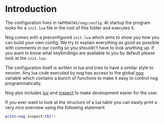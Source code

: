 # Introduction

The configuration lives in `%APPDATA%/nog/config`.
At startup the program looks for a `init.lua` file in the root of this folder and executes it.

Nog comes with a preconfigured `init.lua` which aims to show you how you can build your own config.
We try to explain everything as good as possible with comments in our config so you shouldn't have to look anything up.
If you want to know what keybindings are available to you by default please look at the `init.lua`.

The configuration itself is written in lua and tries to have a similar style to neovim. 
Any lua code executed by nog has access to the global [nog](/API/general.html) variable which contains a bunch of functions to make it easy to control nog programmatically.

Nog also includes [luv](https://github.com/luvit/luv) and [inspect](https://github.com/kikito/inspect.lua) to make development easier for the user.

If you ever want to look at the structure of a lua table you can easily print a very nice overview using the following statement

```lua
print(nog.inspect(tbl))
```
